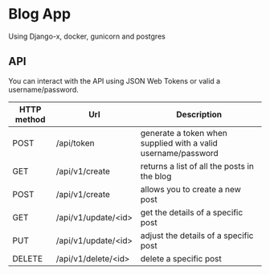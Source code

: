 # Blog App

Using Django-x, docker, gunicorn and postgres

## API

You can interact with the API using JSON Web Tokens or valid a username/password.

HTTP method | Url | Description
----------- | --- | -----------
POST | /api/token | generate a token when supplied with a valid  username/password
GET | /api/v1/create | returns a list of all the posts in the blog
POST | /api/v1/create | allows you to create a new post
GET | /api/v1/update/\<id\> | get the details of a specific post
PUT | /api/v1/update/\<id\> | adjust the details of a specific post
DELETE | /api/v1/delete/\<id\> | delete a specific post
